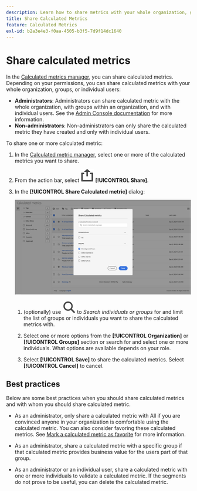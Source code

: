 ```yaml
---
description: Learn how to share metrics with your whole organization, groups, or individual users.
title: Share Calculated Metrics
feature: Calculated Metrics
exl-id: b2a3e4e3-f0aa-4505-b3f5-7d9f14dc1640
---
```

# Share calculated metrics

In the [Calculated metrics manager](cm-manager.md), you can share calculated metrics. Depending on your permissions, you can share calculated metrics with your whole organization, groups, or individual users: 

* **Administrators**: Administrators can share calculated metric with the whole organization, with groups within an organization, and with individual users. See the [Admin Console documentation](https://helpx.adobe.com/enterprise/using/manage-products.html) for more information. 
* **Non-administrators**: Non-administrators can only share the calculated metric they have created and only with individual users.

To share one or more calculated metric:

1. In the [Calculated metric manager](cm-manager.md), select one or more of the calculated metrics you want to share.
1. From the action bar, select ![Share](/help/assets/icons/ShareAlt.svg) **[!UICONTROL Share]**.
1. In the **[!UICONTROL Share Calculated metric]** dialog:
   
   ![Share calculated metrics dialog](assets/share-calculated-metrics-dialog.png)

   1. (optionally) use ![Search](/help/assets/icons/Search.svg) to *Search individuals or groups* for and limit the list of groups or individuals you want to share the calculated metrics with.
   
   1. Select one or more options from the **[!UICONTROL Organization]** or **[!UICONTROL Groups]** section or search for and select one or more individuals. What options are available depends on your role.

   1. Select **[!UICONTROL Save]** to share the calculated metrics. Select **[!UICONTROL Cancel]** to cancel.

## Best practices

Below are some best practices when you should share calculated metrics and with whom you should share calculated metric.

* As an administrator, only share a calculated metric with All if you are convinced anyone in your organization is comfortable using the calculated metric. You can also consider favoring these calculated metrics. See [Mark a calculated metric as favorite](cm-favorite.md) for more information.

* As an administrator, share a calculated metric with a specific group if that calculated metric provides business value for the users part of that group.

* As an administrator or an individual user, share a calculated metric with one or more individuals to validate a calculated metric. If the segments do not prove to be useful, you can delete the calculated metric.  


<!--

Depending on your permissions, you can share metrics with your whole organization, groups, or individual users.

|  Role | Permissions |
|---|---|
|  Administrator  | Can share metrics with All, with Groups, and with Users. Groups are set up as permission groups in the Admin console.  |
|  Non-Administrator  | Can share metrics only with individual users.  |

To share a calculated metric:

1. In the Calculated metrics manager, mark the checkbox next to the metric you want to share.

   ![Calculated metrics manager showing the available icons across the top of the window including Hide Filters, Tag, Share, Delete, and Copy.](assets/cm_task_bar.png)

1. Select the **[!UICONTROL Share]** icon. ![](https://spectrum.adobe.com/static/icons/workflow_18/Smock_Share_18_N.svg)

   The Share Calculated metric dialog box displays.

   ![Share Calculated metric window with All selected for the Organization.](assets/cm_share.png)

1. Select **[!UICONTROL Share]**.

1. Choose who you want to share with:

   * **[!UICONTROL All]** (Administrators only): Shares with all users in the organization.

     Consider sharing with all only if it's of use to the entire company and everyone is comfortable using it. In this case, you should also consider making it an [approved metric](/help/components/calc-metrics/cm-workflow/cm-approving.md).
   
   * **[!UICONTROL Groups]** (Administrators only): Select any groups you want to share with.

     Consider sharing with a group if the metric provides good business value for that team.
   
   * **[!UICONTROL Individual users]**: Search for and select the individual users you want to share with.

      This is the only share option available to all users. Administrators might want to use this option to vet and validate a metric prior to making it available to a group or to everyone. If the metric isn't useful, it can be discarded. Administrators should not officially approve this type of metric.

1. Select **[!UICONTROL Share]**.

   The Shared icon appears next to the metric: ![](https://spectrum.adobe.com/static/icons/workflow_18/Smock_Share_18_N.svg).

1. You can filter on metrics shared with you by going to **[!UICONTROL Filters]** > **[!UICONTROL Other Filters]** > **[!UICONTROL Shared with Me]**.

1. (Optional) To filter the list of calculated metrics in the Calculated metrics manager to show only metrics that are shared with you, select the **Filter** icon, expand **[!UICONTROL Other filters]**, then select **[!UICONTROL Shared with me]**.

-->